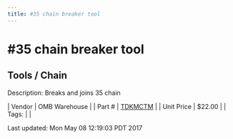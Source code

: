 ```yaml
---
title: #35 chain breaker tool
---
```


# #35 chain breaker tool
## Tools / Chain
Description: 	Breaks and joins 35 chain 

| Vendor | OMB Warehouse | 
| Part # | [TDKMCTM](https://www.ombwarehouse.com/-35-Chain-Breaker.html) | 
| Unit Price | $22.00 | 
| Tags: |  | 

Last updated: Mon May 08 12:19:03 PDT 2017